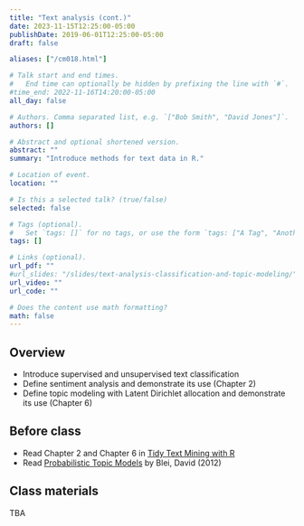 ```yaml
---
title: "Text analysis (cont.)"
date: 2023-11-15T12:25:00-05:00
publishDate: 2019-06-01T12:25:00-05:00
draft: false

aliases: ["/cm018.html"]

# Talk start and end times.
#   End time can optionally be hidden by prefixing the line with `#`.
#time_end: 2022-11-16T14:20:00-05:00
all_day: false

# Authors. Comma separated list, e.g. `["Bob Smith", "David Jones"]`.
authors: []

# Abstract and optional shortened version.
abstract: ""
summary: "Introduce methods for text data in R."

# Location of event.
location: ""

# Is this a selected talk? (true/false)
selected: false

# Tags (optional).
#   Set `tags: []` for no tags, or use the form `tags: ["A Tag", "Another Tag"]` for one or more tags.
tags: []

# Links (optional).
url_pdf: ""
#url_slides: "/slides/text-analysis-classification-and-topic-modeling/"
url_video: ""
url_code: ""

# Does the content use math formatting?
math: false
---
```




## Overview

* Introduce supervised and unsupervised text classification
* Define sentiment analysis and demonstrate its use (Chapter 2)
* Define topic modeling with Latent Dirichlet allocation and demonstrate its use (Chapter 6)


## Before class

* Read Chapter 2 and Chapter 6 in [Tidy Text Mining with R](http://tidytextmining.com/)
* Read [Probabilistic Topic Models](http://www.cs.columbia.edu/~blei/papers/Blei2012.pdf) by Blei, David (2012)

<!--
*[Topic modeling](/notes/topic-modeling/) from the lecture notes demonstrates how to implement this in a (semi)-tidy workflow
-->

## Class materials

TBA

<!--
* Run the code below in your console to download today’s in-class materials: `usethis::use_course("css-materials/text-analysis-sentiment-and-tm")`
* [Predicting song artist from lyrics](/notes/predicting-song-artist/)
* [Text analysis: topic modeling](/notes/topic-modeling/)

## Additional resources

* See additional resources for the previous lecture on text analysis
* Original [Topic Modeling (LDA) article](https://www.jmlr.org/papers/volume3/blei03a/blei03a.pdf?ref=https://githubhelp.com) by Blei, David M., Andrew Y. Ng, and Michael I. Jordan. 2003. “Latent Dirichlet Allocation.”
* For an introduction to supervised classification with text data, read [Classification](https://smltar.com/mlclassification.html) in Supervised Machine Learning for Text Analysis in R
* Two blog posts by David Robinson (co-author of `tidytext`) analyzing Donald J. Trump's twitter account. Regardless of your political affiliations, these are excellent examples demonstrating of the key principles of reproducible research that we've learned in this course (e.g., R Markdown documents and knitting code with output; Retrieving data from APIs; Textual analysis with `tidytext`; Visualizations with `ggplot2)
    * [Text analysis of Trump's tweets confirms he writes only the (angrier) Android half](http://varianceexplained.org/r/trump-tweets/)
    * [Trump's Android and iPhone tweets, one year later](http://varianceexplained.org/r/trump-followup/)

-->
